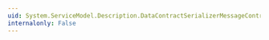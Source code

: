 ```yaml
---
uid: System.ServiceModel.Description.DataContractSerializerMessageContractImporter.#ctor
internalonly: False
---
```

